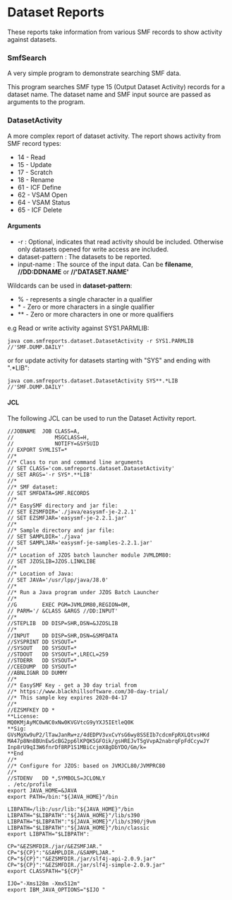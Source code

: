 # Dataset Reports

These reports take information from various SMF records to show activity against datasets.

### SmfSearch

A very simple program to demonstrate searching SMF data.

This program searches SMF type 15 (Output Dataset Activity) records for a dataset name. The dataset name and SMF input source are passed as arguments to the program.

### DatasetActivity

A more complex report of dataset activity. The report shows activity from SMF record types:
- 14 - Read
- 15 - Update
- 17 - Scratch
- 18 - Rename
- 61 - ICF Define
- 62 - VSAM Open
- 64 - VSAM Status
- 65 - ICF Delete

#### Arguments

 - -r : Optional, indicates that read activity should be included. Otherwise only datasets opened for write access are included.
 - dataset-pattern : The datasets to be reported.
 - input-name : The source of the input data. Can be **filename**, **//DD:DDNAME** or **//'DATASET.NAME'** 

Wildcards can be used in **dataset-pattern**:
- % - represents a single character in a qualifier
- \* - Zero or more characters in a single qualifier
- \*\* - Zero or more characters in one or more qualifiers 

e.g Read or write activity against SYS1.PARMLIB:

```
java com.smfreports.dataset.DatasetActivity -r SYS1.PARMLIB //'SMF.DUMP.DAILY'
```

or for update activity for datasets starting with "SYS" and ending with ".*LIB":

```
java com.smfreports.dataset.DatasetActivity SYS**.*LIB //'SMF.DUMP.DAILY'
```

#### JCL

The following JCL can be used to run the Dataset Activity report.

```
//JOBNAME  JOB CLASS=A,
//             MSGCLASS=H,
//             NOTIFY=&SYSUID
// EXPORT SYMLIST=*
//*
//* Class to run and command line arguments
// SET CLASS='com.smfreports.dataset.DatasetActivity'
// SET ARGS='-r SYS*.**LIB'
//*
//* SMF dataset:
// SET SMFDATA=SMF.RECORDS
//*
//* EasySMF directory and jar file:
// SET EZSMFDIR='./java/easysmf-je-2.2.1'
// SET EZSMFJAR='easysmf-je-2.2.1.jar'
//*
//* Sample directory and jar file:
// SET SAMPLDIR='./java'
// SET SAMPLJAR='easysmf-je-samples-2.2.1.jar'
//*
//* Location of JZOS batch launcher module JVMLDM80: 
// SET JZOSLIB=JZOS.LINKLIBE
//*
//* Location of Java:
// SET JAVA='/usr/lpp/java/J8.0'
//*
//* Run a Java program under JZOS Batch Launcher
//*
//G        EXEC PGM=JVMLDM80,REGION=0M,
// PARM='/ &CLASS &ARGS //DD:INPUT'
//*
//STEPLIB  DD DISP=SHR,DSN=&JZOSLIB
//*
//INPUT    DD DISP=SHR,DSN=&SMFDATA
//SYSPRINT DD SYSOUT=*
//SYSOUT   DD SYSOUT=*
//STDOUT   DD SYSOUT=*,LRECL=259
//STDERR   DD SYSOUT=*
//CEEDUMP  DD SYSOUT=*
//ABNLIGNR DD DUMMY
//*
//* EasySMF Key - get a 30 day trial from
//* https://www.blackhillsoftware.com/30-day-trial/
//* This sample key expires 2020-04-17
//*
//EZSMFKEY DD *
**License:
MQ0KMjAyMC0wNC0xNw0KVGVtcG9yYXJ5IEtleQ0K
**Sig:
GVsMgXw9uP2/lTawJanRw+z/4dEDPV3vxCvYsG6wy8SSEIb7cdcmFpRXLQtvsHKd
MA47p8Nn8BUnEwScBG2pp6lKPQK5GFOik/gsHREJvT5gVvpA2nabrqFpFdCcywJY
Inp8rU9qI3W6fnrDf8RP1S1MBiCcjmX8gDbYDO/Gm/k=
**End
//*
//* Configure for JZOS: based on JVMJCL80/JVMPRC80
//*
//STDENV   DD *,SYMBOLS=JCLONLY
. /etc/profile
export JAVA_HOME=&JAVA
export PATH=/bin:"${JAVA_HOME}"/bin

LIBPATH=/lib:/usr/lib:"${JAVA_HOME}"/bin
LIBPATH="$LIBPATH":"${JAVA_HOME}"/lib/s390
LIBPATH="$LIBPATH":"${JAVA_HOME}"/lib/s390/j9vm
LIBPATH="$LIBPATH":"${JAVA_HOME}"/bin/classic
export LIBPATH="$LIBPATH":

CP="&EZSMFDIR./jar/&EZSMFJAR."
CP="${CP}":"&SAMPLDIR./&SAMPLJAR."
CP="${CP}":"&EZSMFDIR./jar/slf4j-api-2.0.9.jar"
CP="${CP}":"&EZSMFDIR./jar/slf4j-simple-2.0.9.jar"
export CLASSPATH="${CP}"

IJO="-Xms128m -Xmx512m"
export IBM_JAVA_OPTIONS="$IJO "

```
